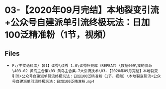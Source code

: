 # 03-【2020年09月完结】本地裂变引流+公众号自建派单引流终极玩法：日加100泛精准粉（1节，视频）

## Files

- `F:/中文语料库/【01】读秀\读秀 1.0\读秀补充库（REPEAT）\数据009\我的资源\A03-02 黄岛主合集\03 黄岛主合集-7大引流技术\03-【2020年09月完结】本地裂变引流+公众号自建派单引流终极玩法：日加100泛精准粉（1节，视频）\本地裂变引流+公众号自建派单引流终极玩法：日加100泛精准粉.mp4`
